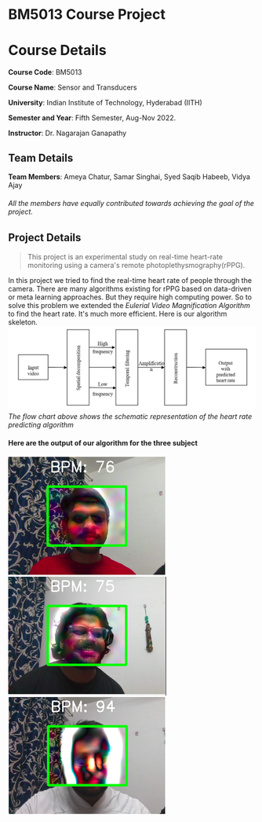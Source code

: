 # BM5013 Course Project

# Course Details

**Course Code**: BM5013

**Course Name**: Sensor and Transducers

**University**: Indian Institute of Technology, Hyderabad (IITH)

**Semester and Year**: Fifth Semester, Aug-Nov 2022.

**Instructor**: Dr. Nagarajan Ganapathy 
## Team Details
**Team Members**: Ameya Chatur, Samar Singhai, Syed Saqib Habeeb, Vidya Ajay
###### All the members have equally contributed towards achieving the goal of the project. 

## Project Details
>This project is an experimental study on real-time heart-rate monitoring using a camera's remote photoplethysmography(rPPG). 

In this project we tried to find the real-time heart rate of people through the camera. There are many algorithms existing for rPPG based on data-driven or meta learning approaches. But they require high computing power. So to solve this problem we extended the *Eulerial Video Magnification Algorithm* to find the heart rate. It's much more efficient. Here is our algorithm skeleton.
![The flow chart above shows the schematic representation of the heart rate predicting algorithm](./algorithm.jpg)
*The flow chart above shows the schematic representation of the heart rate predicting algorithm*
#### Here are the output of our algorithm for the three subject
![Output of subject 1](./image1.png)
![Output of subject 2](./image2.png)
![Output of subject 3](./image3.png)
